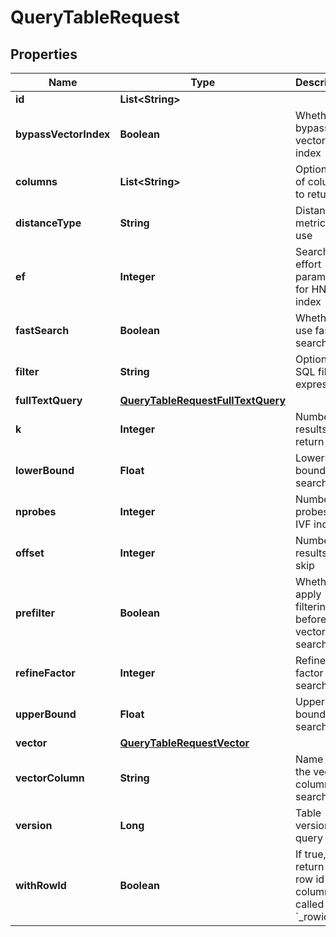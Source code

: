 

# QueryTableRequest


## Properties

| Name | Type | Description | Notes |
|------------ | ------------- | ------------- | -------------|
|**id** | **List&lt;String&gt;** |  |  [optional] |
|**bypassVectorIndex** | **Boolean** | Whether to bypass vector index |  [optional] |
|**columns** | **List&lt;String&gt;** | Optional list of columns to return |  [optional] |
|**distanceType** | **String** | Distance metric to use |  [optional] |
|**ef** | **Integer** | Search effort parameter for HNSW index |  [optional] |
|**fastSearch** | **Boolean** | Whether to use fast search |  [optional] |
|**filter** | **String** | Optional SQL filter expression |  [optional] |
|**fullTextQuery** | [**QueryTableRequestFullTextQuery**](QueryTableRequestFullTextQuery.md) |  |  [optional] |
|**k** | **Integer** | Number of results to return |  |
|**lowerBound** | **Float** | Lower bound for search |  [optional] |
|**nprobes** | **Integer** | Number of probes for IVF index |  [optional] |
|**offset** | **Integer** | Number of results to skip |  [optional] |
|**prefilter** | **Boolean** | Whether to apply filtering before vector search |  [optional] |
|**refineFactor** | **Integer** | Refine factor for search |  [optional] |
|**upperBound** | **Float** | Upper bound for search |  [optional] |
|**vector** | [**QueryTableRequestVector**](QueryTableRequestVector.md) |  |  |
|**vectorColumn** | **String** | Name of the vector column to search |  [optional] |
|**version** | **Long** | Table version to query |  [optional] |
|**withRowId** | **Boolean** | If true, return the row id as a column called &#x60;_rowid&#x60; |  [optional] |



